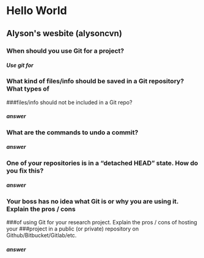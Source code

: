 # Hello World
## Alyson's wesbite (alysoncvn)

### When should you use Git for a project?
##### Use git for 

### What kind of files/info should be saved in a Git repository? What types of 
###files/info should not be included in a Git repo?
##### answer

### What are the commands to undo a commit?
##### answer

### One of your repositories is in a “detached HEAD” state. How do you fix this?
##### answer

### Your boss has no idea what Git is or why you are using it. Explain the pros / cons 
###of using Git for your research project. Explain the pros / cons of hosting your 
###project in a public (or private) repository on Github/Bitbucket/Gitlab/etc.
##### answer 

